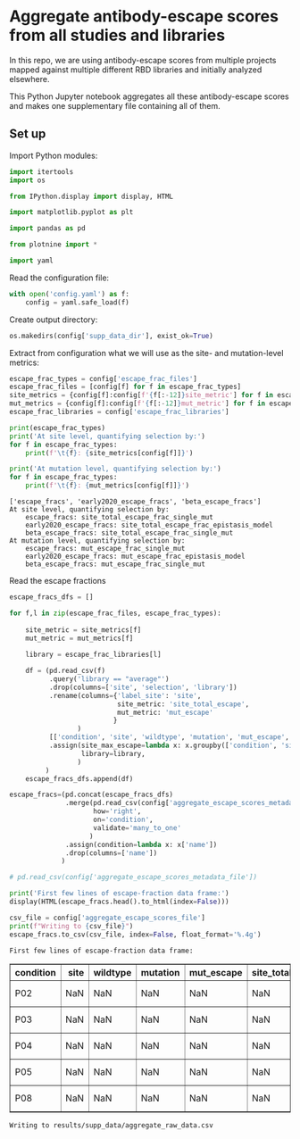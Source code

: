 # Aggregate antibody-escape scores from all studies and libraries
In this repo, we are using antibody-escape scores from multiple projects mapped against multiple different RBD libraries and initially analyzed elsewhere. 

This Python Jupyter notebook aggregates all these antibody-escape scores and makes one supplementary file containing all of them.

## Set up
Import Python modules:


```python
import itertools
import os

from IPython.display import display, HTML

import matplotlib.pyplot as plt

import pandas as pd

from plotnine import *

import yaml
```

Read the configuration file:


```python
with open('config.yaml') as f:
    config = yaml.safe_load(f)
```

Create output directory:


```python
os.makedirs(config['supp_data_dir'], exist_ok=True)
```

Extract from configuration what we will use as the site- and mutation-level metrics:


```python
escape_frac_types = config['escape_frac_files']
escape_frac_files = [config[f] for f in escape_frac_types]
site_metrics = {config[f]:config[f'{f[:-12]}site_metric'] for f in escape_frac_types}
mut_metrics = {config[f]:config[f'{f[:-12]}mut_metric'] for f in escape_frac_types}
escape_frac_libraries = config['escape_frac_libraries']

print(escape_frac_types)
print('At site level, quantifying selection by:')
for f in escape_frac_types:
    print(f'\t{f}: {site_metrics[config[f]]}')

print('At mutation level, quantifying selection by:')
for f in escape_frac_types:
    print(f'\t{f}: {mut_metrics[config[f]]}')
```

    ['escape_fracs', 'early2020_escape_fracs', 'beta_escape_fracs']
    At site level, quantifying selection by:
    	escape_fracs: site_total_escape_frac_single_mut
    	early2020_escape_fracs: site_total_escape_frac_epistasis_model
    	beta_escape_fracs: site_total_escape_frac_single_mut
    At mutation level, quantifying selection by:
    	escape_fracs: mut_escape_frac_single_mut
    	early2020_escape_fracs: mut_escape_frac_epistasis_model
    	beta_escape_fracs: mut_escape_frac_single_mut


Read the escape fractions


```python
escape_fracs_dfs = []

for f,l in zip(escape_frac_files, escape_frac_types):
    
    site_metric = site_metrics[f]
    mut_metric = mut_metrics[f]
    
    library = escape_frac_libraries[l]

    df = (pd.read_csv(f)
          .query('library == "average"')
          .drop(columns=['site', 'selection', 'library'])
          .rename(columns={'label_site': 'site',
                           site_metric: 'site_total_escape',
                           mut_metric: 'mut_escape'
                          }
                 )
          [['condition', 'site', 'wildtype', 'mutation', 'mut_escape', 'site_total_escape']]
          .assign(site_max_escape=lambda x: x.groupby(['condition', 'site'])['mut_escape'].transform('max'),
                  library=library,
                 )
         )
    escape_fracs_dfs.append(df)

escape_fracs=(pd.concat(escape_fracs_dfs)
              .merge(pd.read_csv(config['aggregate_escape_scores_metadata_file']),
                     how='right',
                     on='condition',
                     validate='many_to_one'
                    )
              .assign(condition=lambda x: x['name'])
              .drop(columns=['name'])
             )

# pd.read_csv(config['aggregate_escape_scores_metadata_file'])

print('First few lines of escape-fraction data frame:')
display(HTML(escape_fracs.head().to_html(index=False)))

csv_file = config['aggregate_escape_scores_file']
print(f"Writing to {csv_file}")
escape_fracs.to_csv(csv_file, index=False, float_format='%.4g')
```

    First few lines of escape-fraction data frame:



<table border="1" class="dataframe">
  <thead>
    <tr style="text-align: right;">
      <th>condition</th>
      <th>site</th>
      <th>wildtype</th>
      <th>mutation</th>
      <th>mut_escape</th>
      <th>site_total_escape</th>
      <th>site_max_escape</th>
      <th>library</th>
      <th>class</th>
    </tr>
  </thead>
  <tbody>
    <tr>
      <td>P02</td>
      <td>NaN</td>
      <td>NaN</td>
      <td>NaN</td>
      <td>NaN</td>
      <td>NaN</td>
      <td>NaN</td>
      <td>NaN</td>
      <td>2x BNT162b2</td>
    </tr>
    <tr>
      <td>P03</td>
      <td>NaN</td>
      <td>NaN</td>
      <td>NaN</td>
      <td>NaN</td>
      <td>NaN</td>
      <td>NaN</td>
      <td>NaN</td>
      <td>2x BNT162b2</td>
    </tr>
    <tr>
      <td>P04</td>
      <td>NaN</td>
      <td>NaN</td>
      <td>NaN</td>
      <td>NaN</td>
      <td>NaN</td>
      <td>NaN</td>
      <td>NaN</td>
      <td>2x BNT162b2</td>
    </tr>
    <tr>
      <td>P05</td>
      <td>NaN</td>
      <td>NaN</td>
      <td>NaN</td>
      <td>NaN</td>
      <td>NaN</td>
      <td>NaN</td>
      <td>NaN</td>
      <td>2x BNT162b2</td>
    </tr>
    <tr>
      <td>P08</td>
      <td>NaN</td>
      <td>NaN</td>
      <td>NaN</td>
      <td>NaN</td>
      <td>NaN</td>
      <td>NaN</td>
      <td>NaN</td>
      <td>2x BNT162b2</td>
    </tr>
  </tbody>
</table>


    Writing to results/supp_data/aggregate_raw_data.csv



```python

```
